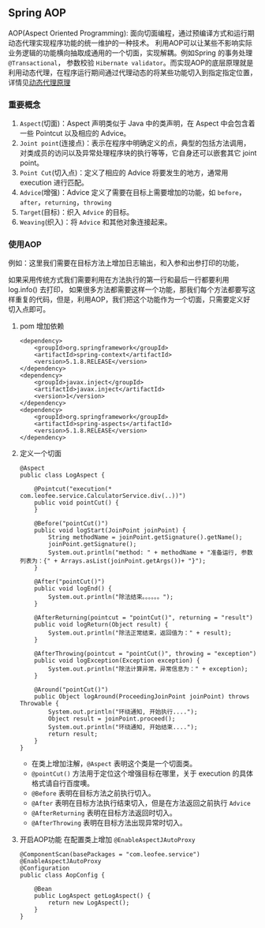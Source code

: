 
## Spring AOP

AOP(Aspect Oriented Programming): 面向切面编程，通过预编译方式和运行期动态代理实现程序功能的统一维护的一种技术。
利用AOP可以让某些不影响实际业务逻辑的功能横向抽取成通用的一个切面，实现解耦。例如Spring 的事务处理 `@Transactional`，
参数校验 `Hibernate validator`。而实现AOP的底层原理就是利用动态代理，在程序运行期间通过代理动态的将某些功能切入到指定指定位置，
详情见[动态代理原理](./src/main/java/com/leofee/proxy)

### 重要概念
 1. `Aspect`(切面)：Aspect 声明类似于 Java 中的类声明，在 Aspect 中会包含着一些 Pointcut 以及相应的 Advice。
 2. `Joint point`(连接点)：表示在程序中明确定义的点，典型的包括方法调用，对类成员的访问以及异常处理程序块的执行等等，它自身还可以嵌套其它 joint point。
 3. `Point Cut`(切入点)：定义了相应的 Advice 将要发生的地方，通常用 execution 进行匹配。
 4. `Advice`(增强)：Advice 定义了需要在目标上需要增加的功能，如 `before`，`after`，`returning`，`throwing`
 5. `Target`(目标)：织入  `Advice` 的目标。
 6. `Weaving`(织入)：将 `Advice` 和其他对象连接起来。

### 使用AOP
例如：这里我们需要在目标方法上增加日志输出，和入参和出参打印的功能，

如果采用传统方式我们需要利用在方法执行的第一行和最后一行都要利用log.info() 去打印，
如果很多方法都需要这样一个功能，那我们每个方法都要写这样重复的代码，但是，利用AOP，我们把这个功能作为一个切面，只需要定义好切入点即可。

1. pom 增加依赖

    ```
    <dependency>
        <groupId>org.springframework</groupId>
        <artifactId>spring-context</artifactId>
        <version>5.1.8.RELEASE</version>
    </dependency>
    <dependency>
        <groupId>javax.inject</groupId>
        <artifactId>javax.inject</artifactId>
        <version>1</version>
    </dependency>
    <dependency>
        <groupId>org.springframework</groupId>
        <artifactId>spring-aspects</artifactId>
        <version>5.1.8.RELEASE</version>
    </dependency>
    ```

2. 定义一个切面

    ```
    @Aspect
    public class LogAspect {
    
        @Pointcut("execution(* com.leofee.service.CalculatorService.div(..))")
        public void pointCut() {
        }
    
        @Before("pointCut()")
        public void logStart(JoinPoint joinPoint) {
            String methodName = joinPoint.getSignature().getName();
            joinPoint.getSignature();
            System.out.println("method: " + methodName + "准备运行, 参数列表为：{" + Arrays.asList(joinPoint.getArgs())+ "}");
        }
    
        @After("pointCut()")
        public void logEnd() {
            System.out.println("除法结束。。。。。。");
        }
    
        @AfterReturning(pointcut = "pointCut()", returning = "result")
        public void logReturn(Object result) {
            System.out.println("除法正常结束，返回值为：" + result);
        }
    
        @AfterThrowing(pointcut = "pointCut()", throwing = "exception")
        public void logException(Exception exception) {
            System.out.println("除法计算异常，异常信息为：" + exception);
        }
    
        @Around("pointCut()")
        public Object logAround(ProceedingJoinPoint joinPoint) throws Throwable {
            System.out.println("环绕通知, 开始执行....");
            Object result = joinPoint.proceed();
            System.out.println("环绕通知, 开始结束....");
            return result;
        }
    }
    ```
    -  在类上增加注解，`@Aspect` 表明这个类是一个切面类。
    - `@pointCut()` 方法用于定位这个增强目标在哪里，关于 execution 的具体格式请自行百度噢。
    - `@Before` 表明在目标方法之前执行切入。
    - `@After` 表明在目标方法执行结束切入，但是在方法返回之前执行 `Advice`
    - `@AfterReturning` 表明在目标方法返回时切入。
    - `@AfterThrowing` 表明在目标方法出现异常时切入。

3. 开启AOP功能
    在配置类上增加 `@EnableAspectJAutoProxy`
    ```
    @ComponentScan(basePackages = "com.leofee.service")
    @EnableAspectJAutoProxy
    @Configuration
    public class AopConfig {
    
        @Bean
        public LogAspect getLogAspect() {
            return new LogAspect();
        }
    }
    ```